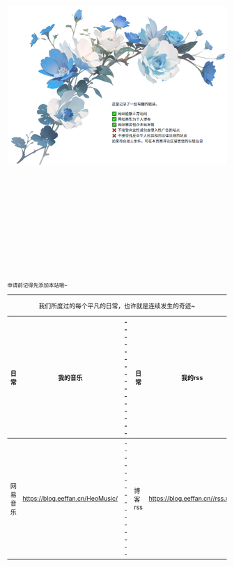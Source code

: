 <a href=""><img align="right" alt="Github stats" src="https://raw.githubusercontent.com/u0w0n/u0w0n/refs/heads/main/%E5%9B%BE%E5%BA%8A/ee.png"/></a>

```
- name: 日常
- uri: u0w0n.github.io
- avatar: https://pic2.ziyuan.wang/user/0w0/2024/09/ri_d8a069a00605f.png
- desc: 我们所度过的每个平凡的日常，也许就是连续发生的奇迹~
```
```
申请前记得先添加本站哦~
```

-----------------------

<p align="center">
我们所度过的每个平凡的日常，也许就是连续发生的奇迹~
</a></p>


| 日常 | 我的音乐 |----------------| 日常 | 我的rss |
|--------|--------|----------------|--------|--------|
| 网易音乐 | https://blog.eeffan.cn/HeoMusic/ |----------------| 博客rss | https://blog.eeffan.cn//rss.xml |

